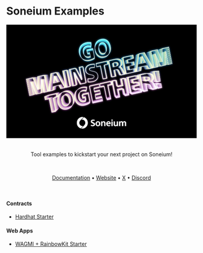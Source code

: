 # Soneium Examples

<div align="center">
  <img src="./assets/GM_Banner.jpg" alt="Banner" height="300px"/>
</div>

<br />

<p align="center">
  Tool examples to kickstart your next project on Soneium!
</p>

<br />

<p align="center">
  <a href="https://docs.soneium.org/docs/" target="_blank" rel="noreferrer">Documentation</a> •
  <a href="https://soneium.org/" target="_blank" rel="noreferrer">Website</a> •
  <a href="https://x.com/Soneium"  target="_blank" rel="noreferrer">X</a> •
  <a href="https://discord.gg/soneium"  target="_blank" rel="noreferrer">Discord</a>
</p>

<br />

#### Contracts

- [Hardhat Starter](https://github.com/Soneium/soneium-example/tree/main/smart-contracts/nft-hardhat)

#### Web Apps

- [WAGMI + RainbowKit Starter](https://github.com/Soneium/soneium-example/tree/main/apps/dapp-wagmi-rainbowkit)
